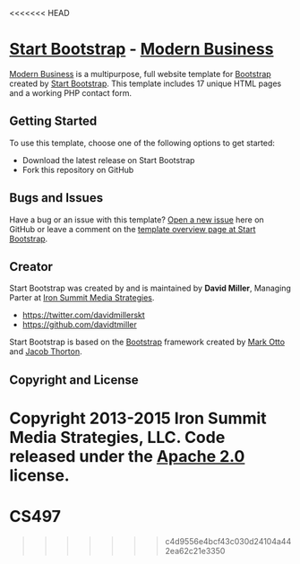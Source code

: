 <<<<<<< HEAD
# [Start Bootstrap](http://startbootstrap.com/) - [Modern Business](http://startbootstrap.com/template-overviews/modern-business/)

[Modern Business](http://startbootstrap.com/template-overviews/modern-business/) is a multipurpose, full website template for [Bootstrap](http://getbootstrap.com/) created by [Start Bootstrap](http://startbootstrap.com/). This template includes 17 unique HTML pages and a working PHP contact form.

## Getting Started

To use this template, choose one of the following options to get started:
* Download the latest release on Start Bootstrap
* Fork this repository on GitHub

## Bugs and Issues

Have a bug or an issue with this template? [Open a new issue](https://github.com/IronSummitMedia/startbootstrap-modern-business/issues) here on GitHub or leave a comment on the [template overview page at Start Bootstrap](http://startbootstrap.com/template-overviews/modern-business/).

## Creator

Start Bootstrap was created by and is maintained by **David Miller**, Managing Parter at [Iron Summit Media Strategies](http://www.ironsummitmedia.com/).

* https://twitter.com/davidmillerskt
* https://github.com/davidtmiller

Start Bootstrap is based on the [Bootstrap](http://getbootstrap.com/) framework created by [Mark Otto](https://twitter.com/mdo) and [Jacob Thorton](https://twitter.com/fat).

## Copyright and License

Copyright 2013-2015 Iron Summit Media Strategies, LLC. Code released under the [Apache 2.0](https://github.com/IronSummitMedia/startbootstrap-modern-business/blob/gh-pages/LICENSE) license.
=======
# CS497 
>>>>>>> c4d9556e4bcf43c030d24104a442ea62c21e3350

